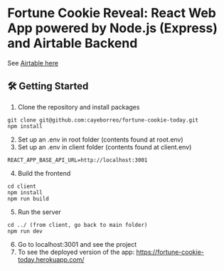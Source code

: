 # Fortune Cookie Reveal: React Web App powered by Node.js (Express) and Airtable Backend

See [Airtable here](https://airtable.com/embed/shracwXYXAaWtaC6k?backgroundColor=red&viewControls=on)

## 🛠 Getting Started

1. Clone the repository and install packages

```
git clone git@github.com:cayeborreo/fortune-cookie-today.git
npm install
```

2. Set up an .env in root folder (contents found at root.env)
3. Set up an .env in client folder (contents found at client.env)

```
REACT_APP_BASE_API_URL=http://localhost:3001
```

4. Build the frontend

```
cd client
npm install
npm run build
```

5. Run the server

```
cd ../ (from client, go back to main folder)
npm run dev
```

6. Go to localhost:3001 and see the project
7. To see the deployed version of the app: https://fortune-cookie-today.herokuapp.com/
